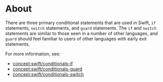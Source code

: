 # About

There are three primary conditional statements that are used in Swift, `if` statements, `switch` statements, and `guard` statements. The `if` and `switch` statements are similar to those seen in a number of other languages, and `guard` should feel familiar to users of other languages with early exit statements.

For more information, see:

- [concept:swift/conditionals-if]()
- [concept:swift/conditionals-guard]()
- [concept:swift/conditionals-switch]()
